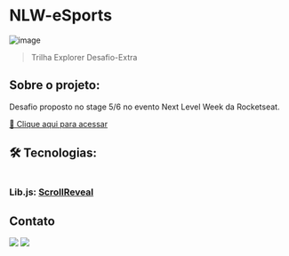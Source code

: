 # NLW-eSports 
![image](https://user-images.githubusercontent.com/105132452/190727778-e14de3ca-d3fd-4ff1-b8ec-8cfb5ce54c88.png)
>Trilha Explorer Desafio-Extra
## Sobre o projeto:

Desafio proposto no stage 5/6 no evento Next Level Week da Rocketseat.

[🔗 Clique aqui para acessar](https://AndersonRodrigs.github.io/NLW-eSports-Explorer-Desafio-Extra/)

## 🛠 Tecnologias:

<img src="https://img.shields.io/badge/HTML5-E34F26?style=for-the-badge&logo=html5&logoColor=white" alt=""> <br>
<img src="https://img.shields.io/badge/CSS3-1572B6?style=for-the-badge&logo=css3&logoColor=white" alt=""><br>
### Lib.js: [ScrollReveal](https://scrollrevealjs.org/)


<!--# Autor:-->
## Contato
<a href="https://www.linkedin.com/in/anderson-r-souza" target="_blank"><img src="https://img.shields.io/badge/-LinkedIn-%230077B5?style=for-the-badge&logo=linkedin&logoColor=white" target="_blank"></a> 
<a href = "mailto:anderson.rodriguesouz@gmail.com"><img src="https://img.shields.io/badge/-Gmail-%23333?style=for-the-badge&logo=gmail&logoColor=white" target="_blank"></a>
